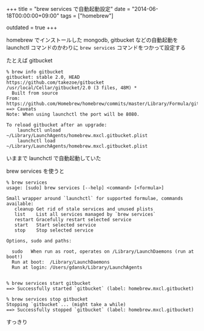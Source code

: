 +++
title = "brew services で自動起動設定"
date = "2014-06-18T00:00:00+09:00"
tags = ["homebrew"]

outdated = true
+++

homebrew でインストールした mongodb, gitbucket などの自動起動を launchctl コマンドのかわりに `brew services` コマンドをつかって設定する

たとえば gitbucket

```
% brew info gitbucket
gitbucket: stable 2.0, HEAD
https://github.com/takezoe/gitbucket
/usr/local/Cellar/gitbucket/2.0 (3 files, 48M) *
  Built from source
From: https://github.com/Homebrew/homebrew/commits/master/Library/Formula/gitbucket.rb
==> Caveats
Note: When using launchctl the port will be 8080.

To reload gitbucket after an upgrade:
    launchctl unload ~/Library/LaunchAgents/homebrew.mxcl.gitbucket.plist
    launchctl load ~/Library/LaunchAgents/homebrew.mxcl.gitbucket.plist
```

いままで launchctl で自動起動していた

brew services を使うと

```
% brew services
usage: [sudo] brew services [--help] <command> [<formula>]

Small wrapper around `launchctl` for supported formulae, commands available:
   cleanup Get rid of stale services and unused plists
   list    List all services managed by `brew services`
   restart Gracefully restart selected service
   start   Start selected service
   stop    Stop selected service

Options, sudo and paths:

  sudo   When run as root, operates on /Library/LaunchDaemons (run at boot!)
  Run at boot:  /Library/LaunchDaemons
  Run at login: /Users/gdansk/Library/LaunchAgents


% brew services start gitbucket
==> Successfully started `gitbucket` (label: homebrew.mxcl.gitbucket)

% brew services stop gitbucket
Stopping `gitbucket`... (might take a while)
==> Successfully stopped `gitbucket` (label: homebrew.mxcl.gitbucket)
```

すっきり